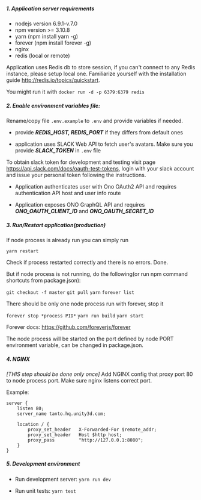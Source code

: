 

##### 1. Application server requirements

- nodejs version 6.9.1-v.7.0
- npm version >= 3.10.8
- yarn (npm install yarn -g)
- forever (npm install forever -g)
- nginx
- redis (local or remote)

Application uses Redis db to store session, if you can't connect to any Redis instance, please setup local one. Familiarize yourself with the installation guide http://redis.io/topics/quickstart.

You might run it with `docker run -d -p 6379:6379 redis `

##### 2. Enable environment variables file:
Rename/copy file  `.env.example` to `.env` and provide variables if needed.

- provide ***REDIS_HOST, REDIS_PORT*** if they differs from default ones

- application uses SLACK Web API to fetch user's avatars. Make sure you provide ***SLACK_TOKEN*** in `.env` file

To obtain slack token for development and testing visit page https://api.slack.com/docs/oauth-test-tokens, login with your slack account and issue your personal token following the instructions.

- Application authenticates user with Ono OAuth2 API and requires authentication API host and user info route

- Application exposes ONO GraphQL API and requires ***ONO_OAUTH_CLIENT_ID*** and ***ONO_OAUTH_SECRET_ID***


##### 3. Run/Restart application(production)

If node process is already run you can simply run

`yarn restart`

Check if process restarted correctly and there is no errors. Done.

But if node process is not running, do the following(or run npm command shortcuts from package.json):

`git checkout -f master`
`git pull`
`yarn`
`forever list`

There should be only one node process run with forever, stop it

`forever stop *process PID*`
`yarn run build`
`yarn start`

Forever docs:
https://github.com/foreverjs/forever

The node process will be started on the port defined by node PORT environment variable, can be changed in package.json.


##### 4. NGINX

*[THIS step should be done only once]* Add NGINX config that proxy port 80 to node process port. Make sure nginx listens correct port.

Example:

```
server {
    listen 80;
    server_name tanto.hq.unity3d.com;

    location / {
        proxy_set_header   X-Forwarded-For $remote_addr;
        proxy_set_header   Host $http_host;
        proxy_pass         "http://127.0.0.1:8080";
    }
}
```

##### 5. Development environment

- Run development server:
`yarn run dev`

 - Run unit tests:
`yarn test`
